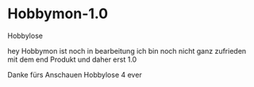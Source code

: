 # Hobbymon-1.0
Hobbylose

hey Hobbymon ist noch in bearbeitung ich bin noch nicht ganz zufrieden mit dem end Produkt und daher erst 1.0

Danke fürs Anschauen
Hobbylose 4 ever
